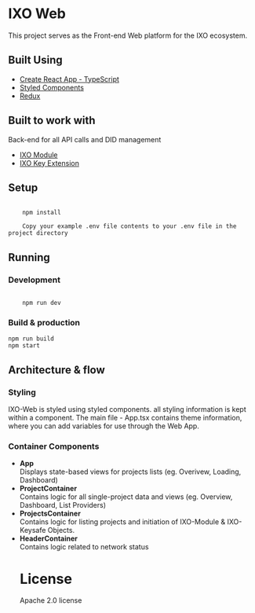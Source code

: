 <h1>IXO Web </h1>
<p>This project serves as the Front-end Web platform for the IXO ecosystem.</p>
<h2>Built Using </h2>
<ul>
	<li><a href="https://github.com/wmonk/create-react-app-typescript">Create React App - TypeScript</a></li>
	<li><a href="https://www.styled-components.com/">Styled Components</a></li>
	<li><a href="https://redux.js.org/">Redux</a></li>
</ul>

<h2>Built to work with </h2>
<p>Back-end for all API calls and DID management</p>

<ul>
	<li><a href="https://github.com/ixofoundation/ixo-apimodule">IXO Module</a></li>
	<li><a href="https://github.com/ixofoundation/ixo-keysafe">IXO Key Extension</a></li>
</ul>

<h2>Setup</h2>
<code>
	npm install
</code>
<code>
	Copy your example .env file contents to your .env file in the project directory
</code>

<h2>Running</h2>

<h3>Development</h3>
<code>
	npm run dev
</code>

<h3>Build & production</h3>

<code>npm run build</code>
<br/>
<code>npm start</code>
 

<h2>Architecture & flow</h2>


<h3>Styling </h3>
IXO-Web is styled using styled components. all styling information is kept within a component. The main file - App.tsx contains theme information, where you can add variables for use through the Web App.

<h3>Container Components </h3>

<ul>
 <li>
	<strong>App</strong> <br/>
	Displays state-based views for projects lists (eg. Overivew, Loading, Dashboard)
</li>
 <li>
	<strong>ProjectContainer</strong><br/></li>
	Contains logic for all single-project data and views (eg. Overview, Dashboard, List Providers)
 <li>
	 <strong>ProjectsContainer</strong><br/>
	 Contains logic for listing projects and initiation of IXO-Module & IXO-Keysafe Objects.
</li>
 <li>
	 <strong>HeaderContainer</strong><br/>
	 Contains logic related to network status
</li>
    
<h1>License</h1>

Apache 2.0 license
